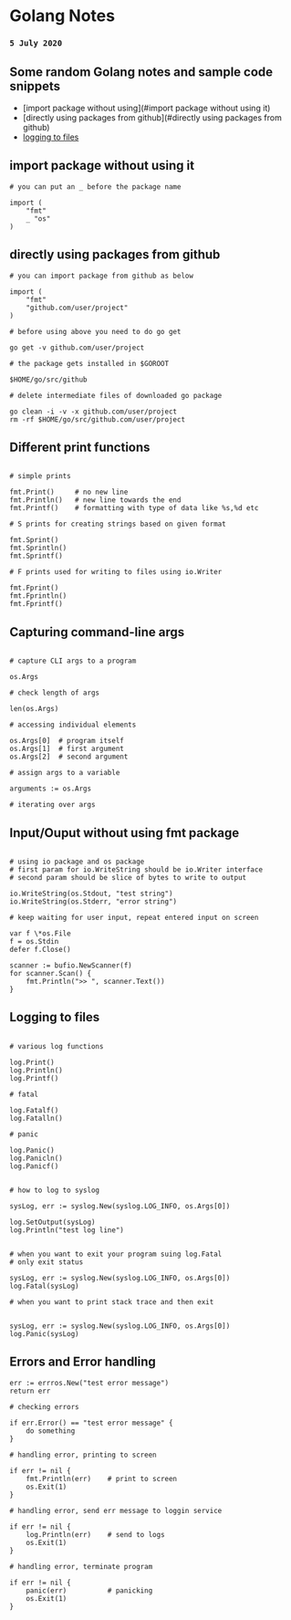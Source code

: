# Golang Notes
### `5 July 2020`


## Some random Golang notes and sample code snippets 


- [import package without using](#import package without using it)
- [directly using packages from github](#directly using packages from github)
- [logging to files](#logging-to-files)


## import package without using it

```
# you can put an _ before the package name

import (
	"fmt"
	_ "os"
)
```


## directly using packages from github

```
# you can import package from github as below

import (
	"fmt"
	"github.com/user/project"
)

# before using above you need to do go get

go get -v github.com/user/project

# the package gets installed in $GOROOT

$HOME/go/src/github

# delete intermediate files of downloaded go package

go clean -i -v -x github.com/user/project
rm -rf $HOME/go/src/github.com/user/project
```


## Different print functions


```

# simple prints

fmt.Print()		# no new line
fmt.Println() 	# new line towards the end
fmt.Printf() 	# formatting with type of data like %s,%d etc

# S prints for creating strings based on given format

fmt.Sprint()
fmt.Sprintln()
fmt.Sprintf()

# F prints used for writing to files using io.Writer

fmt.Fprint()
fmt.Fprintln()
fmt.Fprintf()
```


## Capturing command-line args

```

# capture CLI args to a program

os.Args

# check length of args

len(os.Args)

# accessing individual elements

os.Args[0]	# program itself
os.Args[1]	# first argument
os.Args[2]	# second argument

# assign args to a variable

arguments := os.Args

# iterating over args
```


## Input/Ouput without using fmt package


```

# using io package and os package
# first param for io.WriteString should be io.Writer interface
# second param should be slice of bytes to write to output

io.WriteString(os.Stdout, "test string")
io.WriteString(os.Stderr, "error string")

# keep waiting for user input, repeat entered input on screen

var f \*os.File
f = os.Stdin
defer f.Close()

scanner := bufio.NewScanner(f)
for scanner.Scan() {
	fmt.Println(">> ", scanner.Text())
}
```



## Logging to files


```

# various log functions

log.Print()
log.Println()
log.Printf()

# fatal

log.Fatalf()
log.Fatalln()

# panic

log.Panic()
log.Panicln()
log.Panicf()


# how to log to syslog

sysLog, err := syslog.New(syslog.LOG_INFO, os.Args[0])

log.SetOutput(sysLog)
log.Println("test log line")


# when you want to exit your program suing log.Fatal
# only exit status

sysLog, err := syslog.New(syslog.LOG_INFO, os.Args[0])
log.Fatal(sysLog)

# when you want to print stack trace and then exit


sysLog, err := syslog.New(syslog.LOG_INFO, os.Args[0])
log.Panic(sysLog)
```



## Errors and Error handling

```
err := errros.New("test error message")
return err

# checking errors

if err.Error() == "test error message" {
	do something
}

# handling error, printing to screen

if err != nil {
	fmt.Println(err)	# print to screen
	os.Exit(1)
}

# handling error, send err message to loggin service

if err != nil {
	log.Println(err)	# send to logs
	os.Exit(1)
}

# handling error, terminate program

if err != nil {
	panic(err)			# panicking
	os.Exit(1)
}
```
